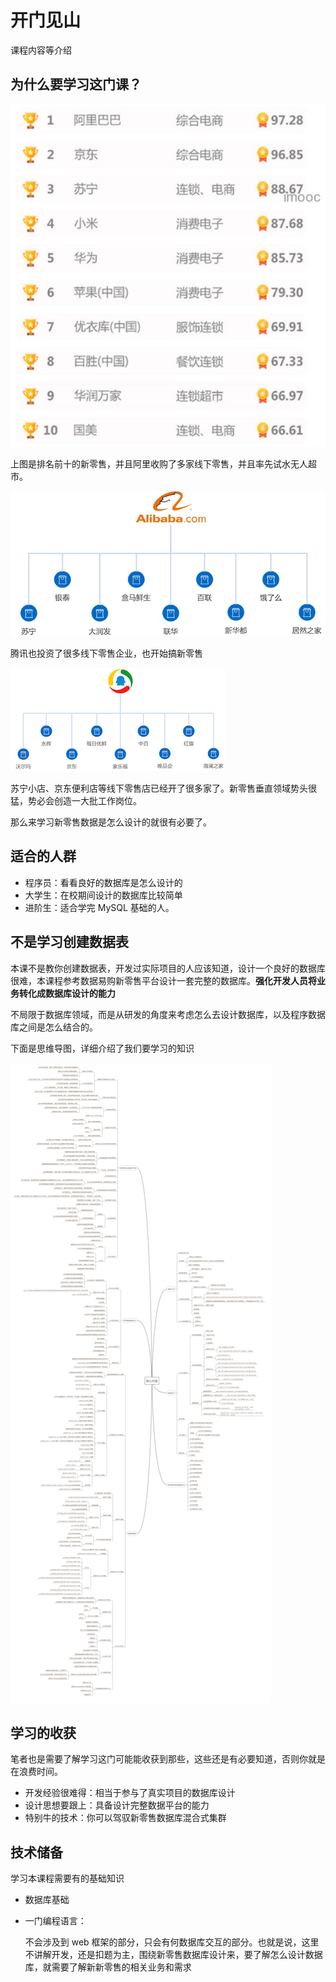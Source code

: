 # 开门见山
课程内容等介绍

## 为什么要学习这门课？

![image-20200530200718891](./assets/image-20200530200718891.png)

上图是排名前十的新零售，并且阿里收购了多家线下零售，并且率先试水无人超市。

![image-20200530200820039](./assets/image-20200530200820039.png)

腾讯也投资了很多线下零售企业，也开始搞新零售

![image-20200530200935496](./assets/image-20200530200935496.png)

苏宁小店、京东便利店等线下零售店已经开了很多家了。新零售垂直领域势头很猛，势必会创造一大批工作岗位。

那么来学习新零售数据是怎么设计的就很有必要了。

## 适合的人群

- 程序员：看看良好的数据库是怎么设计的
- 大学生：在校期间设计的数据库比较简单
- 进阶生：适合学完 MySQL 基础的人。

## 不是学习创建数据表

本课不是教你创建数据表，开发过实际项目的人应该知道，设计一个良好的数据库很难，本课程参考数据易购新零售平台设计一套完整的数据库。**强化开发人员将业务转化成数据库设计的能力**

不局限于数据库领域，而是从研发的角度来考虑怎么去设计数据库，以及程序数据库之间是怎么结合的。

下面是思维导图，详细介绍了我们要学习的知识

![](./assets/从0到1实战新零售数据库设计与实现.png)

## 学习的收获

笔者也是需要了解学习这门可能能收获到那些，这些还是有必要知道，否则你就是在浪费时间。

- 开发经验很难得：相当于参与了真实项目的数据库设计
- 设计思想要跟上：具备设计完整数据平台的能力
- 特别牛的技术：你可以驾驭新零售数据库混合式集群

## 技术储备

学习本课程需要有的基础知识

- 数据库基础

- 一门编程语言：

  不会涉及到 web 框架的部分，只会有何数据库交互的部分。也就是说，这里不讲解开发，还是扣题为主，围绕新零售数据库设计来，要了解怎么设计数据库，就需要了解新新零售的相关业务和需求

  